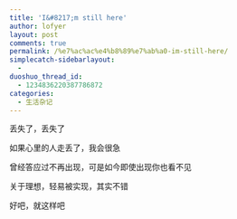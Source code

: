 ```yaml
---
title: 'I&#8217;m still here'
author: lofyer
layout: post
comments: true
permalink: /%e7%ac%ac%e4%b8%89%e7%ab%a0-im-still-here/
simplecatch-sidebarlayout:
  - 
duoshuo_thread_id:
  - 1234836220387786872
categories:
  - 生活杂记
---
```

丢失了，丢失了

如果心里的人走丢了，我会很急

曾经答应过不再出现，可是如今即使出现你也看不见

关于理想，轻易被实现，其实不错

好吧，就这样吧